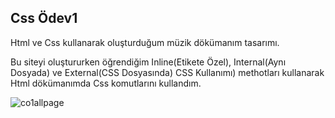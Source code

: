 ## Css Ödev1
Html ve Css kullanarak oluşturduğum müzik dökümanım tasarımı.

Bu siteyi oluştururken öğrendiğim Inline(Etikete Özel), Internal(Aynı Dosyada) ve External(CSS Dosyasında) CSS Kullanımı) methotları kullanarak Html dökümanımda Css komutlarını kullandım.

![co1allpage](https://user-images.githubusercontent.com/62842902/152344742-81751852-0c39-4eed-a3fc-98ed8fa8df6f.gif)